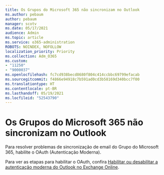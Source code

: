 ```yaml
---
title: Os Grupos do Microsoft 365 não sincronizam no Outlook
ms.author: pebaum
author: pebaum
manager: scotv
ms.date: 05/17/2021
audience: Admin
ms.topic: article
ms.service: o365-administration
ROBOTS: NOINDEX, NOFOLLOW
localization_priority: Priority
ms.collection: Adm_O365
ms.custom:
- "11250"
- "9000037"
ms.openlocfilehash: fc7cd938becd8680f804c414ccbbc69799efacab
ms.sourcegitcommit: f4866e94918c7b591ad0cd3b58169d340bcc7f00
ms.translationtype: HT
ms.contentlocale: pt-BR
ms.lasthandoff: 05/19/2021
ms.locfileid: "52543790"
---
```

# <a name="microsoft-365-groups-not-synching-in-outlook"></a>Os Grupos do Microsoft 365 não sincronizam no Outlook

Para resolver problemas de sincronização de email do Grupo do Microsoft 365, habilite o OAuth (Autenticação Moderna). 

Para ver as etapas para habilitar o OAuth, confira [Habilitar ou desabilitar a autenticação moderna do Outlook no Exchange Online](/exchange/clients-and-mobile-in-exchange-online/enable-or-disable-modern-authentication-in-exchange-online).